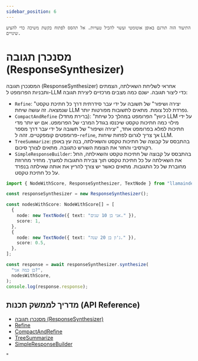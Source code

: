 ```yaml
---
sidebar_position: 6
---
```


`התיעוד הזה תורגם באופן אוטומטי ועשוי להכיל טעויות. אל תהסס לפתוח בקשת משיכה כדי להציע שינויים.`

# מסנכרן תגובה (ResponseSynthesizer)

המסנכרן תגובה (ResponseSynthesizer) אחראי לשליחת השאילתה, הצמתים ותבניות הפרומפט ל-LLM כדי ליצור תגובה. ישנם כמה מצבים מרכזיים ליצירת תגובה:

- `Refine`: "יצירה ושיפור" של תשובה על ידי עבר סידרתית דרך כל חתיכת טקסט שנמצאה.
  זה עושה שיחת LLM נפרדת לכל צומת. מתאים לתשובות מפורטות יותר.
- `CompactAndRefine` (ברירת מחדל): "כיווץ" הפרומפט במהלך כל שיחת LLM על ידי מילוי כמה חתיכות טקסט שיכנסו בגודל המרבי של הפרומפט. אם יש
  יותר מדי חתיכות למלא בפרומפט אחד, "יצירה ושיפור" של תשובה על ידי עבר דרך
  מספר פרומפטים קומפקטיים. זהה ל-`refine`, אך צריך לגרום לפחות שיחות LLM.
- `TreeSummarize`: בהתבסס על קבוצה של חתיכות טקסט והשאילתה, בנה עץ באופן רקורסיבי
  והחזר את הצומת השורש כתגובה. מתאים לצורך סיכום.
- `SimpleResponseBuilder`: בהתבסס על קבוצה של חתיכות טקסט והשאילתה, החל את השאילתה על כל חתיכת
  טקסט תוך צבירת התגובות למערך. מחזיר מחרוזת מחוברת של כל
  התגובות. מתאים כאשר יש צורך להריץ את אותה שאילתה בנפרד על כל חתיכת
  טקסט.

```typescript
import { NodeWithScore, ResponseSynthesizer, TextNode } from "llamaindex";

const responseSynthesizer = new ResponseSynthesizer();

const nodesWithScore: NodeWithScore[] = [
  {
    node: new TextNode({ text: "אני בן 10 שנים." }),
    score: 1,
  },
  {
    node: new TextNode({ text: "ג'ון בן 20 שנה." }),
    score: 0.5,
  },
];

const response = await responseSynthesizer.synthesize(
  "בן כמה אני?",
  nodesWithScore,
);
console.log(response.response);
```

## מדריך לממשק תכנות (API Reference)

- [מסנכרן תגובה (ResponseSynthesizer)](../../api/classes/ResponseSynthesizer.md)
- [Refine](../../api/classes/Refine.md)
- [CompactAndRefine](../../api/classes/CompactAndRefine.md)
- [TreeSummarize](../../api/classes/TreeSummarize.md)
- [SimpleResponseBuilder](../../api/classes/SimpleResponseBuilder.md)

"
